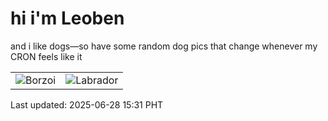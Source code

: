# hi i'm Leoben

and i like dogs—so have some random dog pics that change whenever my CRON feels like it

|  |  |
|--------|----------|
| ![Borzoi](https://random-dog-vercel.vercel.app/api/random-borzoi?v=1751095879) | ![Labrador](https://random-dog-vercel.vercel.app/api/random-labrador?v=1751095879) |

Last updated: 2025-06-28 15:31 PHT

